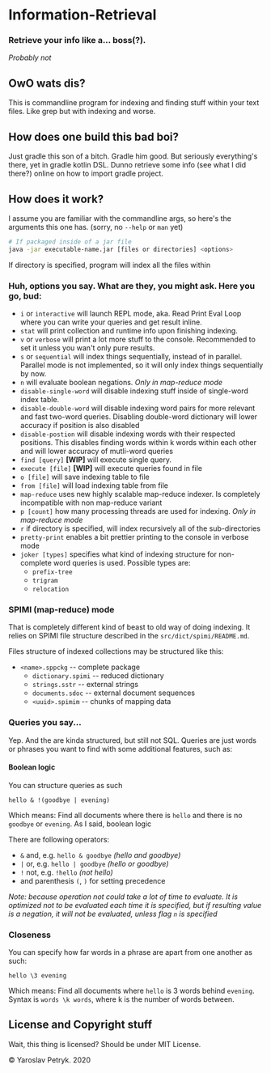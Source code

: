 # Information-Retrieval

### Retrieve your info like a... boss(?). 
_Probably not_

## OwO wats dis?
This is commandline program for indexing and finding stuff within your text files. Like grep but with indexing and worse.

## How does one build this bad boi?
Just gradle this son of a bitch. Gradle him good. But seriously everything's there, yet in gradle kotlin DSL. Dunno retrieve some info (see what I did there?) online on how to import gradle project.

## How does it work?
I assume you are familiar with the commandline args, so here's the arguments this one has. (sorry, no `--help` or `man` yet)
```bash
# If packaged inside of a jar file
java -jar executable-name.jar [files or directories] <options>
```
If directory is specified, program will index all the files within
### Huh, options you say. What are they, you might ask. Here you go, bud:
- `i` or `interactive` will launch REPL mode, aka. Read Print Eval Loop where you can write your queries and get result inline.
- `stat` will print collection and runtime info upon finishing indexing.
- `v` or `verbose` will print a lot more stuff to the console. Recommended to set it unless you wan't only pure results.
- `s` or `sequential` will index things sequentially, instead of in parallel. Parallel mode is not implemented, so it will only index things sequentially by now.
- `n` will evaluate boolean negations. _Only in map-reduce mode_
- `disable-single-word` will disable indexing stuff inside of single-word index table.
- `disable-double-word` will disable indexing word pairs for more relevant and fast two-word queries. Disabling double-word dictionary will lower accuracy if position is also disabled
- `disable-postion` will disable indexing words with their respected positions. This disables finding words within k words within each other and will lower accuracy of mutli-word queries
- `find [query]` **\[WIP\]** will execute single query.
- `execute [file]` **\[WIP\]** will execute queries found in file
- `o [file]` will save indexing table to file
- `from [file]` will load indexing table from file
- `map-reduce` uses new highly scalable map-reduce indexer. Is completely incompatible with non map-reduce variant
- `p [count]` how many processing threads are used for indexing. _Only in map-reduce mode_
- `r` if directory is specified, will index recursively all of the sub-directories
- `pretty-print` enables a bit prettier printing to the console in verbose mode
- `joker [types]` specifies what kind of indexing structure for non-complete word queries is used. Possible types are:
  - `prefix-tree`
  - `trigram`
  - `relocation`
  
### SPIMI (map-reduce) mode
That is completely different kind of beast to old way of doing indexing. 
It relies on SPIMI file structure described in the `src/dict/spimi/README.md`. 

Files structure of indexed collections may be structured like this:
- `<name>.sppckg` -- complete package
  - `dictionary.spimi` -- reduced dictionary
  - `strings.sstr` -- external strings
  - `documents.sdoc` -- external document sequences
  - `<uuid>.spimim` -- chunks of mapping data

### Queries you say...
Yep. And the are kinda structured, but still not SQL. Queries are just words or phrases you want to find with some additional features, such as:
#### Boolean logic
You can structure queries as such
```
hello & !(goodbye | evening)
```
Which means: Find all documents where there is `hello` and there is no `goodbye` or `evening`. As I said, boolean logic

There are following operators:
- `&` and, e.g. `hello & goodbye` _(hello and goodbye)_
- `|` or, e.g. `hello | goodbye` _(hello or goodbye)_
- `!` not, e.g. `!hello` _(not hello)_
- and parenthesis `(`, `)` for setting precedence

_Note: because operation not could take a lot of time to evaluate. It is optimized not to be evaluated each time it is specified, but if resulting value is a negation, it will not be evaluated, unless flag `n` is specified_
### Closeness
You can specify how far words in a phrase are apart from one another as such:
```
hello \3 evening
```
Which means: Find all documents where `hello` is 3 words behind `evening`. Syntax is `words \k words`, where k is the number of words between.

## License and Copyright stuff
Wait, this thing is licensed? Should be under MIT License. 

© Yaroslav Petryk. 2020
